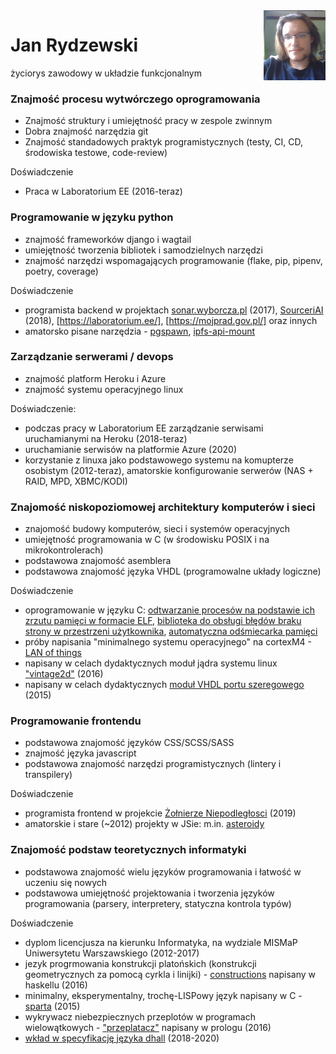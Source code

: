 <img src="cv.jpg" style="float: right; height: 7rem;">

Jan Rydzewski
=============

życiorys zawodowy w układzie funkcjonalnym


### Znajmość procesu wytwórczego oprogramowania

 * Znajmość struktury i umiejętność pracy w zespole zwinnym
 * Dobra znajmość narzędzia git
 * Znajmość standadowych praktyk programistycznych (testy, CI, CD, środowiska testowe, code-review)

Doświadczenie
 * Praca w Laboratorium EE (2016-teraz)


### Programowanie w języku python

 * znajmość frameworków django i wagtail
 * umiejętność tworzenia bibliotek i samodzielnych narzędzi
 * znajmość narzędzi wspomagających programowanie (flake, pip, pipenv, poetry, coverage)

Doświadczenie
 * programista backend w projektach [sonar.wyborcza.pl](https://sonar.wyborcza.pl/) (2017), [SourceriAI](http://sourceri.ai/) (2018), [https://laboratorium.ee/], [https://mojprad.gov.pl/] oraz innych
 * amatorsko pisane narzędzia - [pgspawn](https://github.com/SupraSummus/pgspawn), [ipfs-api-mount](https://github.com/SupraSummus/ipfs-api-mount)


### Zarządzanie serwerami / devops

 * znajmość platform Heroku i Azure
 * znajmość systemu operacyjnego linux

Doświadczenie:
 * podczas pracy w Laboratorium EE zarządzanie serwisami uruchamianymi na Heroku (2018-teraz)
 * uruchamianie serwisów na platformie Azure (2020)
 * korzystanie z linuxa jako podstawowego systemu na komupterze osobistym (2012-teraz), amatorskie konfigurowanie serwerów (NAS + RAID, MPD, XBMC/KODI)

### Znajomość niskopoziomowej architektury komputerów i sieci

 * znajomość budowy komputerów, sieci i systemów operacyjnych
 * umiejętność programowania w C (w środowisku POSIX i na mikrokontrolerach)
 * podstawowa znajomość asemblera
 * podstawowa znajomość języka VHDL (programowalne układy logiczne)

Doświadczenie
 * oprogramowanie w języku C: [odtwarzanie procesów na podstawie ich zrzutu pamięci w formacie ELF](https://bitbucket.org/SupraSummus/raise), [biblioteka do obsługi błędów braku strony w przestrzeni użytkownika](https://github.com/SupraSummus/uffdw), [automatyczna odśmiecarka pamięci](https://bitbucket.org/SupraSummus/memory-manager)
 * próby napisania "minimalnego systemu operacyjnego" na cortexM4  - [LAN of things](https://github.com/SupraSummus/lanot)
 * napisany w celach dydaktycznych moduł jądra systemu linux ["vintage2d"](https://bitbucket.org/SupraSummus/vintage2d/) (2016)
 * napisany w celach dydaktycznych [moduł VHDL portu szeregowego](https://bitbucket.org/SupraSummus/uart/) (2015)


### Programowanie frontendu

 * podstawowa znajomość języków CSS/SCSS/SASS
 * znajmość języka javascript
 * podstawowa znajomość narzędzi programistycznych (lintery i transpilery)

Doświadczenie
 * programista frontend w projekcie [Żołnierze Niepodległosci](https://zolnierze-niepodleglosci.pl/) (2019)
 * amatorskie i stare (~2012) projekty w JSie: m.in. [asteroidy](https://suprasummus.github.io/asteroids/)


### Znajomość podstaw teoretycznych informatyki

 * podstawowa znajomość wielu języków programowania i łatwość w uczeniu się nowych
 * podstawowa umiejętność projektowania i tworzenia języków programowania (parsery, interpretery, statyczna kontrola typów)

Doświadczenie
 * dyplom licencjusza na kierunku Informatyka, na wydziale MISMaP Uniwersytetu Warszawskiego (2012-2017)
 * jezyk progrmowania konstrukcji platońskich (konstrukcji geometrycznych za pomocą cyrkla i linijki) - [constructions](https://bitbucket.org/SupraSummus/constructions) napisany w haskellu (2016)
 * minimalny, eksperymentalny, trochę-LISPowy język napisany w C - [sparta](https://bitbucket.org/SupraSummus/sparta) (2015)
 * wykrywacz niebezpiecznych przeplotów w programach wielowątkowych - ["przeplatacz"](https://bitbucket.org/SupraSummus/przeplatacz) napisany w prologu (2016)
 * [wkład w specyfikację języka dhall](https://github.com/dhall-lang/dhall-lang/commits?author=SupraSummus) (2018-2020)

